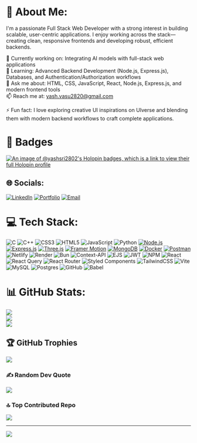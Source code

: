# 💫 About Me:
I'm a passionate Full Stack Web Developer with a strong interest in building scalable, user-centric applications. I enjoy working across the stack—creating clean, responsive frontends and developing robust, efficient backends.

🔭 Currently working on: Integrating AI models with full-stack web applications</br>
🌱 Learning: Advanced Backend Development (Node.js, Express.js), Databases, and Authentication/Authorization workflows</br>
💬 Ask me about: HTML, CSS, JavaScript, React, Node.js, Express.js, and modern frontend tools</br>
📫 Reach me at: yash.vasu2820@gmail.com

⚡ Fun fact: I love exploring creative UI inspirations on UIverse and blending them with modern backend workflows to craft complete applications.

# 🏅 Badges
[![An image of @yashsri2802's Holopin badges, which is a link to view their full Holopin profile](https://holopin.me/yashsri2802)](https://holopin.io/@yashsri2802)

## 🌐 Socials:
[![LinkedIn](https://img.shields.io/badge/LinkedIn-%230077B5.svg?logo=linkedin&logoColor=white)](https://www.linkedin.com/in/yash-srivastava-771315358/) [![Portfolio](https://img.shields.io/badge/Portfolio-%23000000.svg?logo=vercel&logoColor=white)](https://folio-yash.netlify.app/) [![Email](https://img.shields.io/badge/Email-D14836.svg?logo=gmail&logoColor=white)](mailto:yash.vasu2820@gmail.com)

# 💻 Tech Stack:
![C](https://img.shields.io/badge/c-%2300599C.svg?style=for-the-badge&logo=c&logoColor=white) ![C++](https://img.shields.io/badge/c++-%2300599C.svg?style=for-the-badge&logo=c%2B%2B&logoColor=white) ![CSS3](https://img.shields.io/badge/css3-%231572B6.svg?style=for-the-badge&logo=css3&logoColor=white) ![HTML5](https://img.shields.io/badge/html5-%23E34F26.svg?style=for-the-badge&logo=html5&logoColor=white) ![JavaScript](https://img.shields.io/badge/javascript-%23323330.svg?style=for-the-badge&logo=javascript&logoColor=%23F7DF1E) ![Python](https://img.shields.io/badge/python-3670A0?style=for-the-badge&logo=python&logoColor=ffdd54) [![Node.js](https://img.shields.io/badge/Node.js-339933?style=for-the-badge&logo=nodedotjs&logoColor=white)](https://nodejs.org/) [![Express.js](https://img.shields.io/badge/Express.js-000000?style=for-the-badge&logo=express&logoColor=white)](https://expressjs.com/) [![Three.js](https://img.shields.io/badge/Three.js-000000?style=for-the-badge&logo=threedotjs&logoColor=white)](https://threejs.org/) [![Framer Motion](https://img.shields.io/badge/Framer%20Motion-0055FF?style=for-the-badge&logo=framer&logoColor=white)](https://www.framer.com/motion/) [![MongoDB](https://img.shields.io/badge/MongoDB-47A248?style=for-the-badge&logo=mongodb&logoColor=white)](https://www.mongodb.com/) [![Docker](https://img.shields.io/badge/Docker-2496ED?style=for-the-badge&logo=docker&logoColor=white)](https://www.docker.com/) [![Postman](https://img.shields.io/badge/Postman-FF6C37?style=for-the-badge&logo=postman&logoColor=white)](https://www.postman.com/) ![Netlify](https://img.shields.io/badge/netlify-%23000000.svg?style=for-the-badge&logo=netlify&logoColor=#00C7B7) ![Render](https://img.shields.io/badge/Render-%46E3B7.svg?style=for-the-badge&logo=render&logoColor=white) ![Bun](https://img.shields.io/badge/Bun-%23000000.svg?style=for-the-badge&logo=bun&logoColor=white) ![Context-API](https://img.shields.io/badge/Context--Api-000000?style=for-the-badge&logo=react) ![EJS](https://img.shields.io/badge/ejs-%23B4CA65.svg?style=for-the-badge&logo=ejs&logoColor=black) ![JWT](https://img.shields.io/badge/JWT-black?style=for-the-badge&logo=JSON%20web%20tokens) ![NPM](https://img.shields.io/badge/NPM-%23CB3837.svg?style=for-the-badge&logo=npm&logoColor=white) ![React](https://img.shields.io/badge/react-%2320232a.svg?style=for-the-badge&logo=react&logoColor=%2361DAFB) ![React Query](https://img.shields.io/badge/-React%20Query-FF4154?style=for-the-badge&logo=react%20query&logoColor=white) ![React Router](https://img.shields.io/badge/React_Router-CA4245?style=for-the-badge&logo=react-router&logoColor=white) ![Styled Components](https://img.shields.io/badge/styled--components-DB7093?style=for-the-badge&logo=styled-components&logoColor=white) ![TailwindCSS](https://img.shields.io/badge/tailwindcss-%2338B2AC.svg?style=for-the-badge&logo=tailwind-css&logoColor=white) ![Vite](https://img.shields.io/badge/vite-%23646CFF.svg?style=for-the-badge&logo=vite&logoColor=white) ![MySQL](https://img.shields.io/badge/mysql-4479A1.svg?style=for-the-badge&logo=mysql&logoColor=white) ![Postgres](https://img.shields.io/badge/postgres-%23316192.svg?style=for-the-badge&logo=postgresql&logoColor=white) ![GitHub](https://img.shields.io/badge/github-%23121011.svg?style=for-the-badge&logo=github&logoColor=white) ![Babel](https://img.shields.io/badge/Babel-F9DC3e?style=for-the-badge&logo=babel&logoColor=black)

# 📊 GitHub Stats:
![](https://github-readme-stats.vercel.app/api?username=yashsri2802&theme=nightowl&hide_border=false&include_all_commits=true&count_private=false)<br/>
![](https://nirzak-streak-stats.vercel.app/?user=yashsri2802&theme=nightowl&hide_border=false)<br/>
![](https://github-readme-stats.vercel.app/api/top-langs/?username=yashsri2802&theme=nightowl&hide_border=false&include_all_commits=true&count_private=false&layout=compact)

## 🏆 GitHub Trophies
![](https://github-profile-trophy.vercel.app/?username=yashsri2802&theme=nightowl&no-frame=false&no-bg=true&margin-w=4)

### ✍️ Random Dev Quote
![](https://quotes-github-readme.vercel.app/api?type=horizontal&theme=dark)

### 🔝 Top Contributed Repo
![](https://github-contributor-stats.vercel.app/api?username=yashsri2802&limit=5&theme=dark&combine_all_yearly_contributions=true)

---
[![](https://visitcount.itsvg.in/api?id=yashsri2802&icon=0&color=0)](https://visitcount.itsvg.in)

<!-- Proudly created with GPRM ( https://gprm.itsvg.in ) -->

